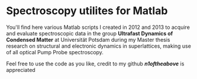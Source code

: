 # Spectroscopy utilites for Matlab

You'll find here various Matlab scripts I created in 2012 and 2013 to acquire and evaluate spectroscopic data in the group **Ultrafast Dynamics of Condensed Matter** at Universität Potsdam during my Master thesis research on structural and electronic dynamics in superlattices, making use of all optical Pump Probe spectroscopy.

Feel free to use the code as you like, credit to my github ***n1oftheabove*** is appreciated
